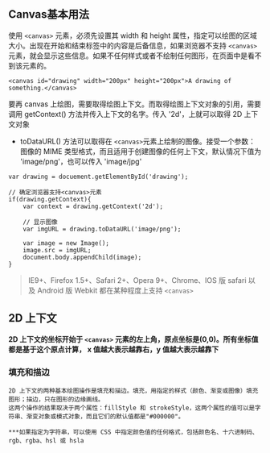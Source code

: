 ## Canvas基本用法

使用 `<canvas>` 元素，必须先设置其 width 和 height 属性，指定可以绘图的区域大小。出现在开始和结束标签中的内容是后备信息，如果浏览器不支持 `<canvas>` 元素，就会显示这些信息。如果不任何样式或者不绘制任何图形，在页面中是看不到该元素的。

```
<canvas id="drawing" width="200px" height="200px">A drawing of something.</canvas>
```

要再 canvas 上绘图，需要取得绘图上下文。而取得绘图上下文对象的引用，需要调用 getContext() 方法并传入上下文的名字。传入 '2d'，上就可以取得 2D 上下文对象

- toDataURL() 方法可以取得在 `<canvas>`元素上绘制的图像。接受一个参数：图像的 MIME 类型格式，而且适用于创建图像的任何上下文，默认情况下值为 'image/png'，也可以传入 'image/jpg'

```
var drawing = docuement.getElementById('drawing');

// 确定浏览器支持<canvas>元素
if(drawing.getContext){
	var context = drawing.getContext('2d');

	// 显示图像
	var imgURL = drawing.toDataURL('image/png');

	var image = new Image();
	image.src = imgURL;
	document.body.appendChild(image);
}
```

> IE9+、Firefox 1.5+、Safari 2+、Opera 9+、Chrome、IOS 版 safari 以及 Android 版 Webkit 都在某种程度上支持 `<canvas>`

## 2D 上下文

**2D 上下文的坐标开始于 `<canvas>` 元素的左上角，原点坐标是(0,0)。所有坐标值都是基于这个原点计算， x 值越大表示越靠右，y 值越大表示越靠下**

### 填充和描边

	2D 上下文的两种基本绘图操作是填充和描边。填充，用指定的样式（颜色、渐变或图像）填充图形；描边，只在图形的边缘画线。     
	这两个操作的结果取决于两个属性：fillStyle 和 strokeStyle，这两个属性的值可以是字符串、渐变对象或模式对象，而且它们的默认值都是"#000000"。

	***如果指定为字符串，可以使用 CSS 中指定颜色值的任何格式，包括颜色名、十六进制码、rgb、rgba、hsl 或 hsla